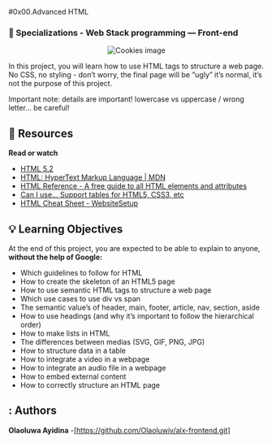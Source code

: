 #0x00.Advanced HTML
### :open_file_folder: Specializations - Web Stack programming ― Front-end

<p align="center">
    <img src="https://www.hostinger.es/tutoriales/wp-content/uploads/sites/7/2018/11/que-es-html-1280x720.jpg" alt="Cookies image"></p>

In this project, you will learn how to use HTML tags to structure a web page. No CSS, no styling - don’t worry, the final page will be “ugly” it’s normal, it’s not the purpose of this project.

Important note: details are important! lowercase vs uppercase / wrong letter… be careful!

## :closed_book: Resources 

**Read or watch**
* [HTML 5.2](https://www.w3.org/TR/html52/)
* [HTML: HyperText Markup Language | MDN](https://developer.mozilla.org/en-US/docs/Web/HTML)
* [HTML Reference - A free guide to all HTML elements and attributes](https://htmlreference.io/)
* [Can I use… Support tables for HTML5, CSS3, etc](https://caniuse.com/)
* [HTML Cheat Sheet - WebsiteSetup](https://websitesetup.org/html5-cheat-sheet/)

## :bulb: Learning Objectives 
At the end of this project, you are expected to be able to explain to anyone, **without the help of Google:**

* Which guidelines to follow for HTML
* How to create the skeleton of an HTML5 page
* How to use semantic HTML tags to structure a web page
* Which use cases to use div vs span
* The semantic value’s of header, main, footer, article, nav, section, aside
* How to use headings (and why it’s important to follow the hierarchical order)
* How to make lists in HTML
* The differences between medias (SVG, GIF, PNG, JPG)
* How to structure data in a table
* How to integrate a video in a webpage
* How to integrate an audio file in a webpage
* How to embed external content
* How to correctly structure an HTML page

## : Authors 
**Olaoluwa Ayidina**  -[https://github.com/Olaoluwiv/alx-frontend.git]
